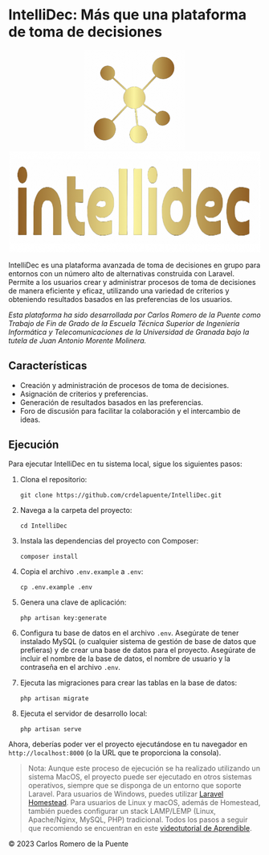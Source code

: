 # IntelliDec: Más que una plataforma de toma de decisiones

<p align="center">
  <img src="./public/imagenes/LogoDoradoSinFondo.png" alt="Logo 1" width="200"/>
  <img src="./public/imagenes/NombreDoradoSinFondo.png" alt="Logo 2" width="500" height="200"/>
</p>

IntelliDec es una plataforma avanzada de toma de decisiones en grupo para entornos con un número alto de alternativas construida con Laravel. Permite a los usuarios crear y administrar procesos de toma de decisiones de manera eficiente y eficaz, utilizando una variedad de criterios y obteniendo resultados basados en las preferencias de los usuarios.

_Esta plataforma ha sido desarrollada por Carlos Romero de la Puente como Trabajo de Fin de Grado de la Escuela Técnica Superior de Ingeniería Informática y Telecomunicaciones de la Universidad de Granada bajo la tutela de Juan Antonio Morente Molinera._

## Características

- Creación y administración de procesos de toma de decisiones.
- Asignación de criterios y preferencias.
- Generación de resultados basados en las preferencias.
- Foro de discusión para facilitar la colaboración y el intercambio de ideas.

## Ejecución

Para ejecutar IntelliDec en tu sistema local, sigue los siguientes pasos:

1. Clona el repositorio:
    ```
    git clone https://github.com/crdelapuente/IntelliDec.git
    ```

2. Navega a la carpeta del proyecto:
    ```
    cd IntelliDec
    ```

3. Instala las dependencias del proyecto con Composer:
    ```
    composer install
    ```

4. Copia el archivo `.env.example` a `.env`:
    ```
    cp .env.example .env
    ```

5. Genera una clave de aplicación:
    ```
    php artisan key:generate
    ```

6. Configura tu base de datos en el archivo `.env`. Asegúrate de tener instalado MySQL (o cualquier sistema de gestión de base de datos que prefieras) y de crear una base de datos para el proyecto. Asegúrate de incluir el nombre de la base de datos, el nombre de usuario y la contraseña en el archivo `.env`.

7. Ejecuta las migraciones para crear las tablas en la base de datos:
    ```
    php artisan migrate
    ```

8. Ejecuta el servidor de desarrollo local:
    ```
    php artisan serve
    ```

Ahora, deberías poder ver el proyecto ejecutándose en tu navegador en `http://localhost:8000` (o la URL que te proporciona la consola).

> Nota: Aunque este proceso de ejecución se ha realizado utilizando un sistema MacOS, el proyecto puede ser ejecutado en otros sistemas operativos, siempre que se disponga de un entorno que soporte Laravel. Para usuarios de Windows, puedes utilizar [Laravel Homestead](https://laravel.com/docs/8.x/homestead). Para usuarios de Linux y macOS, además de Homestead, también puedes configurar un stack LAMP/LEMP (Linux, Apache/Nginx, MySQL, PHP) tradicional. Todos los pasos a seguir que recomiendo se encuentran en este [videotutorial de Aprendible](https://www.youtube.com/watch?v=rQZmhqah0PQ&t=811s).

© 2023 Carlos Romero de la Puente
